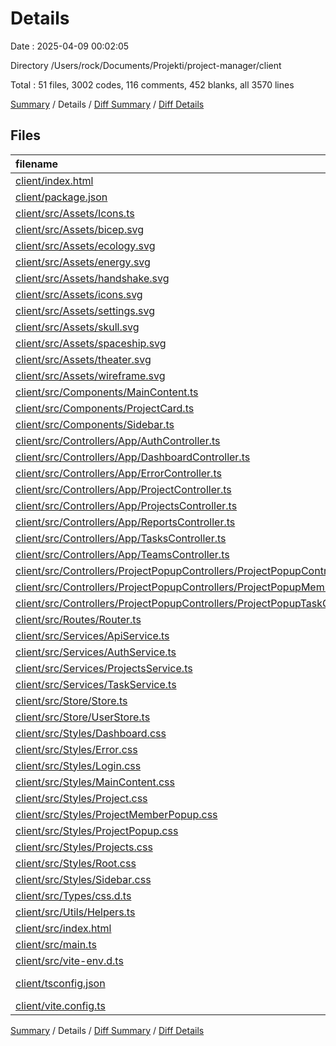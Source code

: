 # Details

Date : 2025-04-09 00:02:05

Directory /Users/rock/Documents/Projekti/project-manager/client

Total : 51 files,  3002 codes, 116 comments, 452 blanks, all 3570 lines

[Summary](results.md) / Details / [Diff Summary](diff.md) / [Diff Details](diff-details.md)

## Files
| filename | language | code | comment | blank | total |
| :--- | :--- | ---: | ---: | ---: | ---: |
| [client/index.html](/client/index.html) | HTML | 13 | 0 | 1 | 14 |
| [client/package.json](/client/package.json) | JSON | 15 | 0 | 1 | 16 |
| [client/src/Assets/Icons.ts](/client/src/Assets/Icons.ts) | TypeScript | 57 | 0 | 11 | 68 |
| [client/src/Assets/bicep.svg](/client/src/Assets/bicep.svg) | XML | 1 | 0 | 0 | 1 |
| [client/src/Assets/ecology.svg](/client/src/Assets/ecology.svg) | XML | 1 | 0 | 0 | 1 |
| [client/src/Assets/energy.svg](/client/src/Assets/energy.svg) | XML | 1 | 0 | 0 | 1 |
| [client/src/Assets/handshake.svg](/client/src/Assets/handshake.svg) | XML | 1 | 0 | 0 | 1 |
| [client/src/Assets/icons.svg](/client/src/Assets/icons.svg) | XML | 1 | 0 | 0 | 1 |
| [client/src/Assets/settings.svg](/client/src/Assets/settings.svg) | XML | 1 | 0 | 0 | 1 |
| [client/src/Assets/skull.svg](/client/src/Assets/skull.svg) | XML | 1 | 0 | 0 | 1 |
| [client/src/Assets/spaceship.svg](/client/src/Assets/spaceship.svg) | XML | 1 | 0 | 0 | 1 |
| [client/src/Assets/theater.svg](/client/src/Assets/theater.svg) | XML | 1 | 0 | 0 | 1 |
| [client/src/Assets/wireframe.svg](/client/src/Assets/wireframe.svg) | XML | 1 | 0 | 0 | 1 |
| [client/src/Components/MainContent.ts](/client/src/Components/MainContent.ts) | TypeScript | 12 | 0 | 2 | 14 |
| [client/src/Components/ProjectCard.ts](/client/src/Components/ProjectCard.ts) | TypeScript | 57 | 0 | 6 | 63 |
| [client/src/Components/Sidebar.ts](/client/src/Components/Sidebar.ts) | TypeScript | 184 | 13 | 24 | 221 |
| [client/src/Controllers/App/AuthController.ts](/client/src/Controllers/App/AuthController.ts) | TypeScript | 177 | 11 | 23 | 211 |
| [client/src/Controllers/App/DashboardController.ts](/client/src/Controllers/App/DashboardController.ts) | TypeScript | 146 | 6 | 20 | 172 |
| [client/src/Controllers/App/ErrorController.ts](/client/src/Controllers/App/ErrorController.ts) | TypeScript | 41 | 0 | 6 | 47 |
| [client/src/Controllers/App/ProjectController.ts](/client/src/Controllers/App/ProjectController.ts) | TypeScript | 343 | 2 | 36 | 381 |
| [client/src/Controllers/App/ProjectsController.ts](/client/src/Controllers/App/ProjectsController.ts) | TypeScript | 246 | 3 | 30 | 279 |
| [client/src/Controllers/App/ReportsController.ts](/client/src/Controllers/App/ReportsController.ts) | TypeScript | 6 | 1 | 1 | 8 |
| [client/src/Controllers/App/TasksController.ts](/client/src/Controllers/App/TasksController.ts) | TypeScript | 8 | 1 | 1 | 10 |
| [client/src/Controllers/App/TeamsController.ts](/client/src/Controllers/App/TeamsController.ts) | TypeScript | 8 | 1 | 1 | 10 |
| [client/src/Controllers/ProjectPopupControllers/ProjectPopupController.ts](/client/src/Controllers/ProjectPopupControllers/ProjectPopupController.ts) | TypeScript | 72 | 0 | 9 | 81 |
| [client/src/Controllers/ProjectPopupControllers/ProjectPopupMemberController.ts](/client/src/Controllers/ProjectPopupControllers/ProjectPopupMemberController.ts) | TypeScript | 109 | 1 | 13 | 123 |
| [client/src/Controllers/ProjectPopupControllers/ProjectPopupTaskController.ts](/client/src/Controllers/ProjectPopupControllers/ProjectPopupTaskController.ts) | TypeScript | 161 | 0 | 13 | 174 |
| [client/src/Routes/Router.ts](/client/src/Routes/Router.ts) | TypeScript | 83 | 13 | 23 | 119 |
| [client/src/Services/ApiService.ts](/client/src/Services/ApiService.ts) | TypeScript | 55 | 1 | 11 | 67 |
| [client/src/Services/AuthService.ts](/client/src/Services/AuthService.ts) | TypeScript | 52 | 0 | 9 | 61 |
| [client/src/Services/ProjectsService.ts](/client/src/Services/ProjectsService.ts) | TypeScript | 44 | 0 | 12 | 56 |
| [client/src/Services/TaskService.ts](/client/src/Services/TaskService.ts) | TypeScript | 13 | 0 | 3 | 16 |
| [client/src/Store/Store.ts](/client/src/Store/Store.ts) | TypeScript | 57 | 12 | 16 | 85 |
| [client/src/Store/UserStore.ts](/client/src/Store/UserStore.ts) | TypeScript | 32 | 0 | 5 | 37 |
| [client/src/Styles/Dashboard.css](/client/src/Styles/Dashboard.css) | CSS | 69 | 39 | 11 | 119 |
| [client/src/Styles/Error.css](/client/src/Styles/Error.css) | CSS | 11 | 0 | 2 | 13 |
| [client/src/Styles/Login.css](/client/src/Styles/Login.css) | CSS | 81 | 0 | 13 | 94 |
| [client/src/Styles/MainContent.css](/client/src/Styles/MainContent.css) | CSS | 5 | 1 | 1 | 7 |
| [client/src/Styles/Project.css](/client/src/Styles/Project.css) | CSS | 192 | 0 | 32 | 224 |
| [client/src/Styles/ProjectMemberPopup.css](/client/src/Styles/ProjectMemberPopup.css) | CSS | 84 | 0 | 15 | 99 |
| [client/src/Styles/ProjectPopup.css](/client/src/Styles/ProjectPopup.css) | CSS | 83 | 0 | 14 | 97 |
| [client/src/Styles/Projects.css](/client/src/Styles/Projects.css) | CSS | 210 | 3 | 35 | 248 |
| [client/src/Styles/Root.css](/client/src/Styles/Root.css) | CSS | 12 | 0 | 3 | 15 |
| [client/src/Styles/Sidebar.css](/client/src/Styles/Sidebar.css) | CSS | 106 | 1 | 18 | 125 |
| [client/src/Types/css.d.ts](/client/src/Types/css.d.ts) | TypeScript | 4 | 0 | 0 | 4 |
| [client/src/Utils/Helpers.ts](/client/src/Utils/Helpers.ts) | TypeScript | 76 | 4 | 18 | 98 |
| [client/src/index.html](/client/src/index.html) | HTML | 12 | 0 | 2 | 14 |
| [client/src/main.ts](/client/src/main.ts) | TypeScript | 28 | 0 | 5 | 33 |
| [client/src/vite-env.d.ts](/client/src/vite-env.d.ts) | TypeScript | 0 | 1 | 1 | 2 |
| [client/tsconfig.json](/client/tsconfig.json) | JSON with Comments | 19 | 2 | 3 | 24 |
| [client/vite.config.ts](/client/vite.config.ts) | TypeScript | 9 | 0 | 2 | 11 |

[Summary](results.md) / Details / [Diff Summary](diff.md) / [Diff Details](diff-details.md)